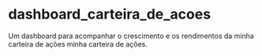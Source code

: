 # dashboard_carteira_de_acoes
Um dashboard para acompanhar o crescimento e os rendimentos da minha carteira de ações minha carteira de ações.
